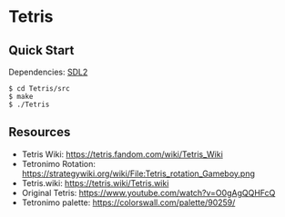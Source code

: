 # Tetris

## Quick Start

Dependencies: [SDL2]
```console
$ cd Tetris/src
$ make
$ ./Tetris
```

## Resources
- Tetris Wiki: https://tetris.fandom.com/wiki/Tetris_Wiki
- Tetronimo Rotation: https://strategywiki.org/wiki/File:Tetris_rotation_Gameboy.png
- Tetris.wiki: https://tetris.wiki/Tetris.wiki
- Original Tetris: https://www.youtube.com/watch?v=O0gAgQQHFcQ
- Tetronimo palette: https://colorswall.com/palette/90259/

[SDL2]: https://www.libsdl.org/
